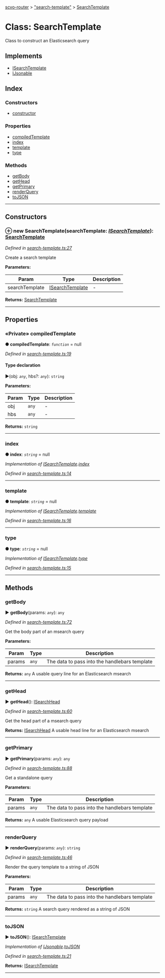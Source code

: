 [scvo-router](../README.md) > ["search-template"](../modules/_search_template_.md) > [SearchTemplate](../classes/_search_template_.searchtemplate.md)



# Class: SearchTemplate


Class to construct an Elasticsearch query

## Implements

* [ISearchTemplate](../interfaces/_interfaces_.isearchtemplate.md)
* [IJsonable](../interfaces/_interfaces_.ijsonable.md)

## Index

### Constructors

* [constructor](_search_template_.searchtemplate.md#constructor)


### Properties

* [compiledTemplate](_search_template_.searchtemplate.md#compiledtemplate)
* [index](_search_template_.searchtemplate.md#index)
* [template](_search_template_.searchtemplate.md#template)
* [type](_search_template_.searchtemplate.md#type)


### Methods

* [getBody](_search_template_.searchtemplate.md#getbody)
* [getHead](_search_template_.searchtemplate.md#gethead)
* [getPrimary](_search_template_.searchtemplate.md#getprimary)
* [renderQuery](_search_template_.searchtemplate.md#renderquery)
* [toJSON](_search_template_.searchtemplate.md#tojson)



---
## Constructors
<a id="constructor"></a>


### ⊕ **new SearchTemplate**(searchTemplate: *[ISearchTemplate](../interfaces/_interfaces_.isearchtemplate.md)*): [SearchTemplate](_search_template_.searchtemplate.md)


*Defined in [search-template.ts:27](https://github.com/scvodigital/scvo-router/blob/627f4b0/src/search-template.ts#L27)*



Create a search template


**Parameters:**

| Param | Type | Description |
| ------ | ------ | ------ |
| searchTemplate | [ISearchTemplate](../interfaces/_interfaces_.isearchtemplate.md)   |  - |





**Returns:** [SearchTemplate](_search_template_.searchtemplate.md)

---


## Properties
<a id="compiledtemplate"></a>

### «Private» compiledTemplate

**●  compiledTemplate**:  *`function`*  =  null

*Defined in [search-template.ts:19](https://github.com/scvodigital/scvo-router/blob/627f4b0/src/search-template.ts#L19)*


#### Type declaration
►(obj: *`any`*, hbs?: *`any`*): `string`



**Parameters:**

| Param | Type | Description |
| ------ | ------ | ------ |
| obj | `any`   |  - |
| hbs | `any`   |  - |





**Returns:** `string`






___

<a id="index"></a>

###  index

**●  index**:  *`string`*  =  null

*Implementation of [ISearchTemplate](../interfaces/_interfaces_.isearchtemplate.md).[index](../interfaces/_interfaces_.isearchtemplate.md#index)*

*Defined in [search-template.ts:14](https://github.com/scvodigital/scvo-router/blob/627f4b0/src/search-template.ts#L14)*





___

<a id="template"></a>

###  template

**●  template**:  *`string`*  =  null

*Implementation of [ISearchTemplate](../interfaces/_interfaces_.isearchtemplate.md).[template](../interfaces/_interfaces_.isearchtemplate.md#template)*

*Defined in [search-template.ts:16](https://github.com/scvodigital/scvo-router/blob/627f4b0/src/search-template.ts#L16)*





___

<a id="type"></a>

###  type

**●  type**:  *`string`*  =  null

*Implementation of [ISearchTemplate](../interfaces/_interfaces_.isearchtemplate.md).[type](../interfaces/_interfaces_.isearchtemplate.md#type)*

*Defined in [search-template.ts:15](https://github.com/scvodigital/scvo-router/blob/627f4b0/src/search-template.ts#L15)*





___


## Methods
<a id="getbody"></a>

###  getBody

► **getBody**(params: *`any`*): `any`



*Defined in [search-template.ts:72](https://github.com/scvodigital/scvo-router/blob/627f4b0/src/search-template.ts#L72)*



Get the body part of an msearch query


**Parameters:**

| Param | Type | Description |
| ------ | ------ | ------ |
| params | `any`   |  The data to pass into the handlebars template |





**Returns:** `any`
A usable query line for an Elasticsearch msearch






___

<a id="gethead"></a>

###  getHead

► **getHead**(): [ISearchHead](../interfaces/_interfaces_.isearchhead.md)



*Defined in [search-template.ts:60](https://github.com/scvodigital/scvo-router/blob/627f4b0/src/search-template.ts#L60)*



Get the head part of a msearch query




**Returns:** [ISearchHead](../interfaces/_interfaces_.isearchhead.md)
A usable head line for an Elasticsearch msearch






___

<a id="getprimary"></a>

###  getPrimary

► **getPrimary**(params: *`any`*): `any`



*Defined in [search-template.ts:88](https://github.com/scvodigital/scvo-router/blob/627f4b0/src/search-template.ts#L88)*



Get a standalone query


**Parameters:**

| Param | Type | Description |
| ------ | ------ | ------ |
| params | `any`   |  The data to pass into the handlebars template |





**Returns:** `any`
A usable Elasticsearch query payload






___

<a id="renderquery"></a>

###  renderQuery

► **renderQuery**(params: *`any`*): `string`



*Defined in [search-template.ts:46](https://github.com/scvodigital/scvo-router/blob/627f4b0/src/search-template.ts#L46)*



Render the query template to a string of JSON


**Parameters:**

| Param | Type | Description |
| ------ | ------ | ------ |
| params | `any`   |  The data to pass into the handlebars template |





**Returns:** `string`
A search query rendered as a string of JSON






___

<a id="tojson"></a>

###  toJSON

► **toJSON**(): [ISearchTemplate](../interfaces/_interfaces_.isearchtemplate.md)



*Implementation of [IJsonable](../interfaces/_interfaces_.ijsonable.md).[toJSON](../interfaces/_interfaces_.ijsonable.md#tojson)*

*Defined in [search-template.ts:21](https://github.com/scvodigital/scvo-router/blob/627f4b0/src/search-template.ts#L21)*





**Returns:** [ISearchTemplate](../interfaces/_interfaces_.isearchtemplate.md)





___


